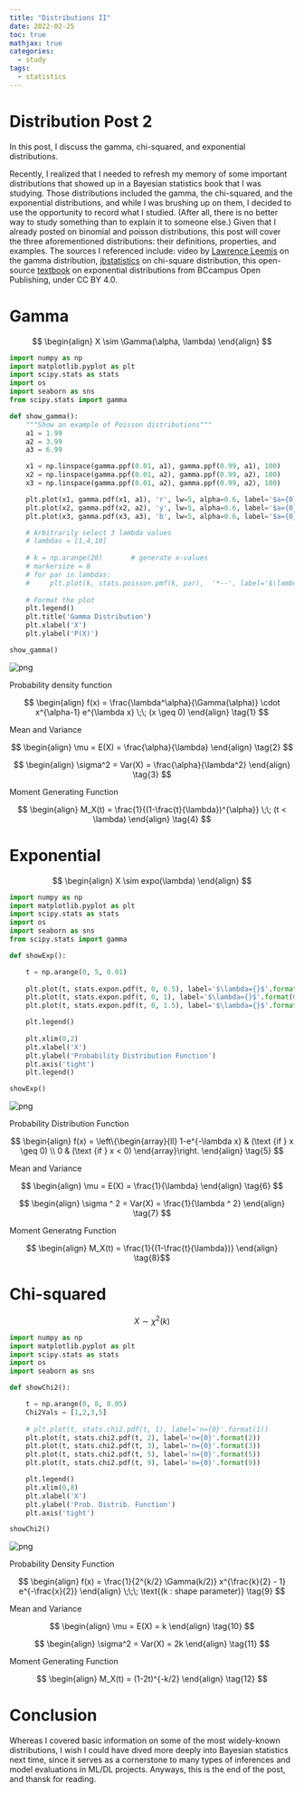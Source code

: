 ```yaml
---
title: "Distributions II"
date: 2022-02-25
toc: true
mathjax: true
categories:
  - study
tags:
  - statistics
---
```


# Distribution Post 2

In this post, I discuss the gamma, chi-squared, and exponential distributions. 

Recently, I realized that I needed to refresh my memory of some important distributions that showed up in a Bayesian statistics book that I was studying. Those distributions included the gamma, the chi-squared, and the exponential distributions, and while I was brushing up on them, I decided to use the opportunity to record what I studied. (After all, there is no better way to study something than to explain it to someone else.) Given that I already posted on binomial and poisson distributions, this post will cover the three aforementioned distributions: their definitions, properties, and examples. The sources I referenced include: video by [Lawrence Leemis](https://www.youtube.com/watch?v=gIsoceE4vhg) on the gamma distribution, [jbstatistics](https://www.youtube.com/watch?v=hcDb12fsbBU&t=0s) on chi-square distribution, this open-source [textbook](https://opentextbc.ca/introstatopenstax/chapter/the-exponential-distribution/) on exponential distributions from BCcampus Open Publishing, under CC BY 4.0.


# Gamma

$$ \begin{align} X \sim \Gamma(\alpha, \lambda) \end{align} $$



```python
import numpy as np
import matplotlib.pyplot as plt
import scipy.stats as stats
import os
import seaborn as sns
from scipy.stats import gamma

def show_gamma():
    """Show an example of Poisson distributions"""
    a1 = 1.99
    a2 = 3.99
    a3 = 6.99

    x1 = np.linspace(gamma.ppf(0.01, a1), gamma.ppf(0.99, a1), 100)
    x2 = np.linspace(gamma.ppf(0.01, a2), gamma.ppf(0.99, a2), 100)
    x3 = np.linspace(gamma.ppf(0.01, a2), gamma.ppf(0.99, a2), 100)

    plt.plot(x1, gamma.pdf(x1, a1), 'r', lw=5, alpha=0.6, label='$a={0}$'.format(a1))
    plt.plot(x2, gamma.pdf(x2, a2), 'y', lw=5, alpha=0.6, label='$a={0}$'.format(a2))
    plt.plot(x3, gamma.pdf(x3, a3), 'b', lw=5, alpha=0.6, label='$a={0}$'.format(a3))

    # Arbitrarily select 3 lambda values
    # lambdas = [1,4,10]
    
    # k = np.arange(20)       # generate x-values
    # markersize = 8
    # for par in lambdas:
    #     plt.plot(k, stats.poisson.pmf(k, par),  '*--', label='$\lambda={0}$'.format(par))
    
    # Format the plot
    plt.legend()
    plt.title('Gamma Distribution')
    plt.xlabel('X')
    plt.ylabel('P(X)')

show_gamma()
```


    
![png](dis2_files/dis2_5_0.png)
    


Probability density function

$$ \begin{align} f(x) = \frac{\lambda^\alpha}{\Gamma(\alpha)} \cdot x^{\alpha-1} e^{\lambda x}   \;\; (x \geq 0)     \end{align} \tag{1} $$


Mean and Variance

$$ \begin{align} \mu = E(X) = \frac{\alpha}{\lambda}  \end{align} \tag{2} $$


$$  \begin{align} \sigma^2 = Var(X) = \frac{\alpha}{\lambda^2}       \end{align} \tag{3} $$


Moment Generating Function

$$  \begin{align} M_X(t) = \frac{1}{(1-\frac{t}{\lambda})^{\alpha}} \;\; (t < \lambda)       \end{align} \tag{4} $$

# Exponential

$$ \begin{align} X \sim expo(\lambda)        \end{align} $$



```python
import numpy as np
import matplotlib.pyplot as plt
import scipy.stats as stats
import os
import seaborn as sns
from scipy.stats import gamma

def showExp():

    t = np.arange(0, 5, 0.01)
    
    plt.plot(t, stats.expon.pdf(t, 0, 0.5), label='$\lambda={}$'.format(0.5))
    plt.plot(t, stats.expon.pdf(t, 0, 1), label='$\lambda={}$'.format(0.5))
    plt.plot(t, stats.expon.pdf(t, 0, 1.5), label='$\lambda={}$'.format(0.5))

    plt.legend()
        
    plt.xlim(0,2)
    plt.xlabel('X')
    plt.ylabel('Probability Distribution Function')
    plt.axis('tight')
    plt.legend()

showExp()
```


    
![png](dis2_files/dis2_15_0.png)
    


Probability Distribution Function

$$  \begin{align} f(x) = \left\{\begin{array}{ll} 1-e^{-\lambda x} & (\text {if } x \geq 0) \\ 0 & (\text {if } x < 0) \end{array}\right.        \end{align} \tag{5} $$


Mean and Variance

$$  \begin{align} \mu = E(X) = \frac{1}{\lambda}        \end{align} \tag{6} $$


$$  \begin{align} \sigma ^ 2 = Var(X) = \frac{1}{\lambda ^ 2}        \end{align} \tag{7} $$

Moment Generatng Function

$$ \begin{align} M_X(t) = \frac{1}{(1-\frac{t}{\lambda})}        \end{align} \tag{8}$$

# Chi-squared

$$X \sim \chi^2(k)  $$


```python
import numpy as np
import matplotlib.pyplot as plt
import scipy.stats as stats
import os
import seaborn as sns

def showChi2():

    t = np.arange(0, 8, 0.05)
    Chi2Vals = [1,2,3,5]
    
    # plt.plot(t, stats.chi2.pdf(t, 1), label='n={0}'.format(1))
    plt.plot(t, stats.chi2.pdf(t, 2), label='n={0}'.format(2))
    plt.plot(t, stats.chi2.pdf(t, 3), label='n={0}'.format(3))
    plt.plot(t, stats.chi2.pdf(t, 5), label='n={0}'.format(5))
    plt.plot(t, stats.chi2.pdf(t, 9), label='n={0}'.format(9))

    plt.legend()    
    plt.xlim(0,8)
    plt.xlabel('X')
    plt.ylabel('Prob. Distrib. Function')
    plt.axis('tight')

showChi2()
```


    
![png](dis2_files/dis2_25_0.png)
    


Probability Density Function

$$ \begin{align} f(x) = \frac{1}{2^{k/2} \Gamma(k/2)} x^{\frac{k}{2} - 1} e^{-\frac{x}{2}}        \end{align} \;\;\; \text{(k : shape parameter)} \tag{9} $$


Mean and Variance

$$ \begin{align} \mu = E(X) = k        \end{align} \tag{10} $$

$$  \begin{align} \sigma^2 = Var(X) = 2k       \end{align} \tag{11} $$

Moment Generating Function

$$  \begin{align} M_X(t) = (1-2t)^{-k/2}      \end{align} \tag{12} $$

# Conclusion

Whereas I covered basic information on some of the most widely-known distributions, I wish I could have dived more deeply into Bayesian statistics next time, since it serves as a cornerstone to many types of inferences and model evaluations in ML/DL projects. Anyways, this is the end of the post, and thansk for reading. 

